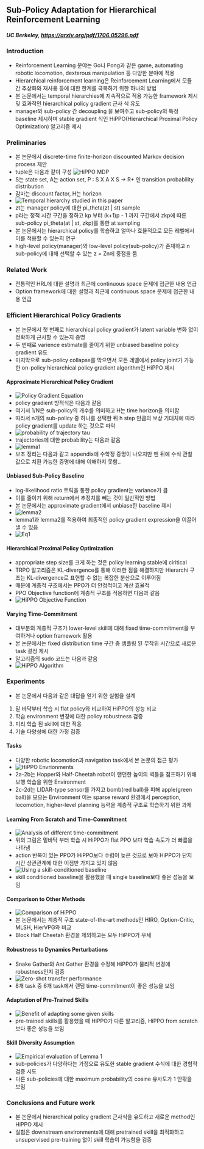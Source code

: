 
## Sub-Policy Adaptation for Hierarchical Reinforcement Learning

##### UC Berkeley, https://arxiv.org/pdf/1706.05296.pdf

### Introduction
- Reinforcement Learning 분야는 Go나 Pong과 같은 game, automating robotic locomotion, dexterous manipulation 등 다양한 분야에 적용
- Hierarchical reinforcement learning은 Reinforcement Learning에서 모듈 간 추상화와 재사용 등에 대한 한계를 극복하기 위한 하나의 방법
- 본 논문에서는 temporal hierarchies에 지속적으로 적용 가능한 framework 제시 및 효과적인 hierarchical policy gradient 근사 식 유도
- manager와 sub-policy 간 decoupling 을 보여주고 sub-policy의 특정 baseline 제시하며 stable gradient 식인 HiPPO(Hierarchical Proximal Policy Optimization) 알고리즘 제시

### Preliminaries
- 본 논문에서 discrete-time finite-horizon discounted Markov decision process 제안
- tuple은 다음과 같이 구성 ![HiPPO MDP](paper_images/HIPPO_image1.png)
- S는 state set, A는 action set, P : S X A X S -> R+ 인 transition probability distribution
- 감마는 discount factor, H는 horizon
- ![Temporal hierarchy studied in this paper](paper_images/HIPPO_image2.png)
- zt는 manager policy에 대한 pi_theta(zt | st) sample
- p라는 정적 시간 구간을 정하고 kp 부터 (k+1)p - 1 까지 구간에서 zkp에 따른 sub-policy pi_theta(at | st, zkp)를 통한 at sampling
- 본 논문에서는 hierarchical policy를 학습하고 얼마나 효율적으로 모든 레벨에서 이를 적용할 수 있는지 연구
- high-level policy(manager)와 low-level policy(sub-policy)가 존재하고 n sub-policy에 대해 선택할 수 있는 z = Zn에 중점을 둠

### Related Work
- 전통적인 HRL에 대한 설명과 최근에 continuous space 문제에 접근한 내용 언급
- Option framework에 대한 설명과 최근에 continuous space 문제에 접근한 내용 언급

### Efficient Hierarchical Policy Gradients
- 본 논문에서 첫 번째로 hierarchical policy gradient가 latent variable 변화 없이 정확하게 근사할 수 있는지 증명
- 두 번째로 varience estimate를 줄이기 위한 unbiased baseline policy gradient 유도
- 마지막으로 sub-policy collapse를 막으면서 모든 레벨에서 policy joint가 가능한 on-policy hierarchical policy gradient algorithm인 HiPPO 제시
#### Approximate Hierarchical Policy Gradient
- ![Policy Gradient Equation](paper_images/HIPPO_image3.png)
- policy gradient 방적식은 다음과 같음
- 여기서 1/N은 sub-policy의 개수를 의미하고 H는 time horizon을 의미함
- 따라서 n개의 sub-policy 중 하나를 선택한 뒤 h step 만큼의 보상 기대치에 따라 policy gradient를 update 하는 것으로 파악
- ![probability of trajectory tau](paper_images/HIPPO_image4.png)
- trajectories에 대한 probability는 다음과 같음
- ![lemma1](paper_images/HIPPO_image5.png)
- 보조 정리는 다음과 같고 appendix에 수학정 증명이 나오지만 맨 뒤에 수식 관찰 값으로 치환 가능한 증명에 대해 이해하지 못함..
#### Unbiased Sub-Policy Baseline
- log-likelihood ratio 트릭을 통한 policy gradient는 variance가 큼
- 이를 줄이기 위해 return에서 추정치를 빼는 것이 일반적인 방법
- 본 논문에서는 approximate gradient에서 unbiase한 baseline 제시
- ![lemma2](paper_images/HIPPO_image6.PNG)
- lemma1과 lemma2를 적용하여 최종적인 policy gradient expression을 이끌어 낼 수 있음
- ![Eq1](paper_images/HIPPO_image7.PNG)
#### Hierarchical Proximal Policy Optimization
- appropriate step size를 크게 하는 것은 policy learning stable에 ciritical
- TRPO 알고리즘은 KL-divergence를 통해 이러한 점을 해결하지만 Hierarchi 구조는 KL-divergence로 표현할 수 없는 복잡한 분산으로 이루어짐
- 때문에 계층적 구조에서는 PPO가 더 안정적이고 계산 효율적
- PPO Objective function에 계층적 구조를 적용하면 다음과 같음
- ![HiPPO Objective Function](paper_images/HIPPO_image8.PNG)
#### Varying Time-Commitment
- 대부분의 계층적 구조가 lower-level skill에 대해 fixed time-commitment을 부여하거나 option framework 활용
- 본 논문에서는 fixed distribution time 구간 중 샘플링 된 무작위 시간으로 새로운 task 결정 제시
- 알고리즘의 sudo 코드는 다음과 같음
- ![HiPPO Algorithm](paper_images/HIPPO_image9.PNG)

### Experiments
- 본 논문에서 다음과 같은 대답을 얻기 위한 실험을 설계
1. 밑 바닥부터 학습 시 flat policy와 비교하여 HiPPO의 성능 비교
2. 학습 environment 변경에 대한 policy robustness 검증
3. 미리 학습 된 skill에 대한 적응
4. 기술 다양성에 대한 가정 검증
#### Tasks
- 다양한 robotic locomotion과 navigation task에서 본 논문의 접근 평가
- ![HiPPO Envrionments](paper_images/HIPPO_image10.png)
- 2a-2b는 Hopper와 Half-Cheetah robot이 랜던한 높이의 벽들을 점프하기 위해 보행 학습을 위한 Environment
- 2c-2d는 LIDAR-type sensor를 가지고 bomb(red ball)을 피해 apple(green ball)을 모으는 Environment
이는 sparse reward 환경에서 perception, locomotion, higher-level planning 능력을 계층적 구조로 학습하기 위한 과제
#### Learning From Scratch and Time-Commitment
- ![Analysis of different time-commitment](paper_images/HIPPO_image11.png)
- 위의 그림은 밑바닥 부터 학습 시 HiPPO가 flat PPO 보다 학습 속도가 더 빠름을 나타냄
- action 반복이 있는 PPO가 HiPPO보다 수렴이 늦은 것으로 보아 HiPPO가 단지 시간 상관관계에 대한 이점만 가지고 있지 않음
- ![Using a skill-conditioned baseline](paper_images/HiPPO_image12.png)
- skill conditioned baseline을 활용했을 때 single baseline보다 좋은 성능을 보임
#### Comparison to Other Methods
- ![Comparison of HiPPO](paper_images/HiPPO_image13.png)
- 본 논문에서는 계층적 구조 state-of-the-art methods인 HIRO, Option-Critic, MLSH, HierVPG와 비교
- Block Half Cheetah 환경을 제외하고는 모두 HiPPO가 우세
#### Robustness to Dynamics Perturbations
- Snake Gather와 Ant Gather 환경을 수정해 HiPPO가 물리적 변경에 robustness인지 검증
- ![Zero-shot transfer performance](paper_images/HiPPO_image14.png)
- 8개 task 중 6개 task에서 랜덤 time-commitment이 좋은 성능을 보임
#### Adaptation of Pre-Trained Skills
- ![Benefit of adapting some given skills](paper_images/HiPPO_image15.png)
- pre-trained skills를 활용했을 때 HiPPO가 다른 알고리즘, HiPPO from scratch 보다 좋은 성능을 보임
#### Skill Diversity Assumption
- ![Empirical evaluation of Lemma 1](paper_images/HiPPO_image16.png)
- sub-policies가 다양하다는 가정으로 유도한 stable gradient 수식에 대한 경험적 검증 시도
- 다른 sub-policies에 대한 maximum probability의 cosine 유사도가 1 안팎을 보임
### Conclusions and Future work
- 본 논문에서 hierarchical policy gradient 근사식을 유도하고 새로운 method인 HiPPO 제시
- 실험은 downstream environments에 대해 pretrained skill을 최적화하고 unsupervised pre-training 없이 skill 학습이 가능함을 검증